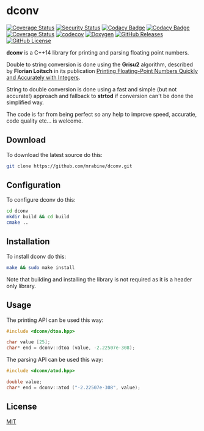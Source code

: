 # dconv

[![Coverage Status](https://github.com/joinframework/dconv/workflows/coverage/badge.svg)](https://github.com/joinframework/dconv/actions?query=workflow%3Acoverage)
[![Security Status](https://github.com/joinframework/dconv/workflows/security/badge.svg)](https://github.com/joinframework/dconv/security/code-scanning)
[![Codacy Badge](https://app.codacy.com/project/badge/Grade/44b789b2a04c4f1c9720c6b3020dd769)](https://app.codacy.com/gh/joinframework/dconv/dashboard?utm_source=gh&utm_medium=referral&utm_content=&utm_campaign=Badge_grade)
[![Codacy Badge](https://app.codacy.com/project/badge/Coverage/44b789b2a04c4f1c9720c6b3020dd769)](https://app.codacy.com/gh/joinframework/dconv/dashboard?utm_source=gh&utm_medium=referral&utm_content=&utm_campaign=Badge_coverage)
[![Coverage Status](https://coveralls.io/repos/github/joinframework/dconv/badge.svg?branch=main)](https://coveralls.io/github/joinframework/dconv?branch=main)
[![codecov](https://codecov.io/gh/joinframework/dconv/branch/main/graph/badge.svg)](https://codecov.io/gh/joinframework/dconv)
[![Doxygen](https://img.shields.io/badge/docs-doxygen-blue.svg)](https://joinframework.github.io/dconv/index.html)
[![GitHub Releases](https://img.shields.io/github/release/joinframework/dconv.svg)](https://github.com/joinframework/dconv/releases/latest)
[![GitHub License](https://img.shields.io/badge/license-MIT-blue.svg)](https://github.com/joinframework/dconv/blob/main/LICENSE)

**dconv** is a C++14 library for printing and parsing floating point numbers.

Double to string conversion is done using the **Grisu2** algorithm, described by **Florian Loitsch** in its publication [Printing Floating-Point Numbers Quickly and Accurately with Integers](https://florian.loitsch.com/publications).

String to double conversion is done using a fast and simple (but not accurate!) approach and fallback to **strtod** if conversion can't be done the simplified way.

The code is far from being perfect so any help to improve speed, accuratie, code quality etc... is welcome.

## Download

To download the latest source do this:
```bash
git clone https://github.com/mrabine/dconv.git
```

## Configuration

To configure dconv do this:
```bash
cd dconv
mkdir build && cd build
cmake ..
```

## Installation

To install dconv do this:
```bash
make && sudo make install
```

Note that building and installing the library is not required as it is a header only library.

## Usage

The printing API can be used this way:

```cpp
#include <dconv/dtoa.hpp>

char value [25];
char* end = dconv::dtoa (value, -2.22507e-308);
```

The parsing API can be used this way:

```cpp
#include <dconv/atod.hpp>

double value;
char* end = dconv::atod ("-2.22507e-308", value);
```

## License

[MIT](https://choosealicense.com/licenses/mit/)
